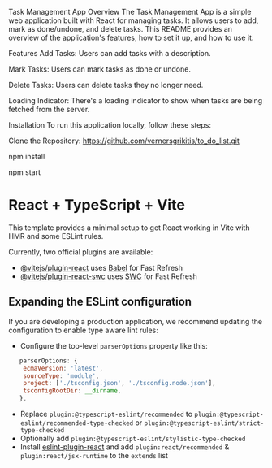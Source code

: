 Task Management App
Overview
The Task Management App is a simple web application built with React for managing tasks. It allows users to add, mark as done/undone, and delete tasks. This README provides an overview of the application's features, how to set it up, and how to use it.

Features
Add Tasks: Users can add tasks with a description.

Mark Tasks: Users can mark tasks as done or undone.

Delete Tasks: Users can delete tasks they no longer need.

Loading Indicator: There's a loading indicator to show when tasks are being fetched from the server.

Installation
To run this application locally, follow these steps:

Clone the Repository: https://github.com/vernersgrikitis/to_do_list.git

npm install

npm start

# React + TypeScript + Vite

This template provides a minimal setup to get React working in Vite with HMR and some ESLint rules.

Currently, two official plugins are available:

- [@vitejs/plugin-react](https://github.com/vitejs/vite-plugin-react/blob/main/packages/plugin-react/README.md) uses [Babel](https://babeljs.io/) for Fast Refresh
- [@vitejs/plugin-react-swc](https://github.com/vitejs/vite-plugin-react-swc) uses [SWC](https://swc.rs/) for Fast Refresh

## Expanding the ESLint configuration

If you are developing a production application, we recommend updating the configuration to enable type aware lint rules:

- Configure the top-level `parserOptions` property like this:

```js
   parserOptions: {
    ecmaVersion: 'latest',
    sourceType: 'module',
    project: ['./tsconfig.json', './tsconfig.node.json'],
    tsconfigRootDir: __dirname,
   },
```

- Replace `plugin:@typescript-eslint/recommended` to `plugin:@typescript-eslint/recommended-type-checked` or `plugin:@typescript-eslint/strict-type-checked`
- Optionally add `plugin:@typescript-eslint/stylistic-type-checked`
- Install [eslint-plugin-react](https://github.com/jsx-eslint/eslint-plugin-react) and add `plugin:react/recommended` & `plugin:react/jsx-runtime` to the `extends` list
